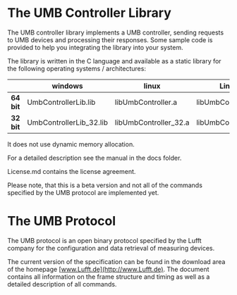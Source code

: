 
# The UMB Controller Library

The UMB controller library implements a UMB controller, sending requests to UMB devices and processing their responses.
Some sample code is provided to help you integrating the library into your system.

The library is written in the C language and available as a static library for the following operating systems / architectures:

|            | **windows**             | **linux**             | **Linux / ARM**          |
|------------|-------------------------|-----------------------|--------------------------|
| **64 bit** | UmbControllerLib.lib    | libUmbController.a    | libUmbControllerArm_64.a |
| **32 bit** | UmbControllerLib_32.lib | libUmbController_32.a | libUmbControllerArm_32.a |

It does not use dynamic memory allocation.

For a detailed description see the manual in the docs folder.

License.md contains the license agreement.

Please note, that this is a beta version and not all of the commands specified by the UMB protocol are implemented yet.

# The UMB Protocol

The UMB protocol is an open binary protocol specified by the Lufft
company for the configuration and data retrieval of measuring devices.

The current version of the specification can be found in the download
area of ​​the homepage [www.Lufft.de](http://www.Lufft.de). The document
contains all information on the frame structure and timing as well as a
detailed description of all commands.


